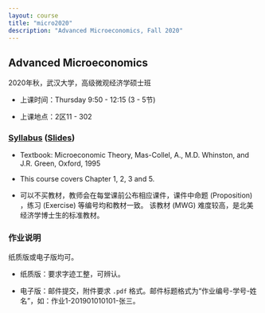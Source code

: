 ```yaml
---
layout: course
title: "micro2020"
description: "Advanced Microeconomics, Fall 2020"
---
```


## Advanced Microeconomics

2020年秋，武汉大学，高级微观经济学硕士班

- 上课时间：Thursday 9:50 - 12:15 (3 - 5节)

- 上课地点：2区11 - 302

### [Syllabus](/pdf/micro2020_syllabus.pdf) ([Slides](/pdf/micro2020_syllabus_slides.pdf))

- Textbook: Microeconomic Theory, Mas-Collel, A., M.D. Whinston, and J.R. Green, Oxford, 1995

- This course covers Chapter 1, 2, 3 and 5. 

- 可以不买教材，教师会在每堂课前公布相应课件，课件中命题 (Proposition) ，练习 (Exercise) 等编号均和教材一致。
该教材 (MWG) 难度较高，是北美经济学博士生的标准教材。

### 作业说明

纸质版或电子版均可。

- 纸质版：要求字迹工整，可辨认。

- 电子版：邮件提交，附件要求 `.pdf` 格式。邮件标题格式为“作业编号-学号-姓名”，如：作业1-201901010101-张三。

<!--
### MWG Chapter 1

- [Lecture Notes](/pdf/mwgch1.pdf)

- [Slides](/pdf/mwgch1_slides.pdf)

- [Assignment 1](/pdf/micro_hw1.pdf) (Due Date: September 24, before class) [Solution](/pdf/micro_hw1_solution.pdf)


### MWG Chapter 2

- [Lecture Notes](/pdf/mwgch2.pdf) (Updated October 22)

- [Slides](/pdf/mwgch2_slides.pdf) (Updated October 22)

- [Assignment 2](/pdf/micro_hw2.pdf) (Due Date: October 22, before class) [Solution](/pdf/micro_hw2_solution.pdf)



### MWG Chapter 3

- Lecture Notes [[Part 1](/pdf/mwgch3_part1.pdf) (Updated October 29), 
[Math Review](/pdf/MathReview_MaximizationProblem.pdf), 
[Part 2](/pdf/mwgch3_part2.pdf) (Updated November 26)] 

- Slides [[Part 1](/pdf/mwgch3_slides_part1.pdf) (Updated October 29), 
[Math Review](/pdf/MathReview_MaximizationProblem_slides.pdf), 
[Part 2](/pdf/mwgch3_slides_part2.pdf)] 

- [Assignment 3](/pdf/micro_hw3.pdf) (Due Date: November 26, before class) [Solution](/pdf/micro_hw3_solution.pdf)



### MWG Chapter 5

- [Lecture Notes](/pdf/mwgch5.pdf)

- [Slides](/pdf/mwgch5_slides.pdf)

- [Assignment 4](/pdf/micro_hw4.pdf) (Due Date: December 17, before class) [Solution](/pdf/micro_hw4_solution.pdf)

-->
